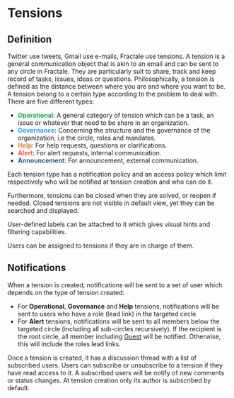 <style>
g { color: #1ca64c }
b { color: #209cee }
o { color: #e67e22 }
r { color: #ff5338 }
pr { color: #375a7f }
</style>

# Tensions

## Definition

Twitter use tweets, Gmail use e-mails, Fractale use tensions. A tension is a general communication object that is akin to an email and can be sent to any circle in Fractale. They are particularly suit to share, track and keep record of tasks, issues, ideas or questions.
Philosophically, a tension is defined as the distance between where you are and where you want to be.
A tension belong to a certain type according to the problem to deal with. There are five different types:

* **<g>Operational</g>**: A general category of tension which can be a task, an issue or whatever that need to be share in an organization.
* **<b>Governance</b>**: Concerning the structure and the governance of the organization, i.e the circle, roles and mandates.
* **<o>Help</o>**: For help requests, questions or clarifications.
* **<r>Alert</r>**: For alert requests, internal communication.
* **<pr>Announcement</pr>**: For announcement, external communication.

Each tension type has a notification policy and an access policy which limit respectively who will be notified at tension creation and who can do it.

Furthermore, tensions can be closed when they are solved, or reopen if needed. Closed tensions are not visible in default view, yet they can be searched and displayed.

User-defined labels can be attached to it which gives visual hints and filtering capabilities. 

Users can be assigned to tensions if they are in charge of them.

## Notifications

When a tension is created, notifications will be sent to a set of user which depends on the type of tension created:

- For **Operational**, **Governance** and **Help** tensions, notifications will be sent to users who have a role (lead link) in the targeted circle.
- For **Alert** tensions, notifications will be sent to all members below the targeted circle (including all sub-circles recursively). If the recipient is the root circle, all member including [Guest](/circle/#guest) will be notified. Otherwise, this will include the roles lead links.


Once a tension is created, it has a discussion thread with a list of subscribed users. Users can subscribe or unsubscribe to a tension if they have read access to it. A subscribed users will be notify of new comments or status changes. At tension creation only its author is subscribed by default.
